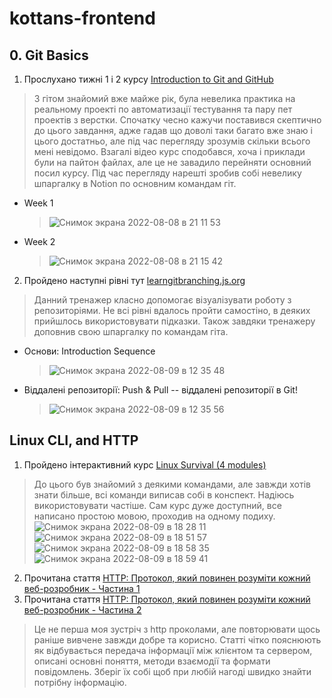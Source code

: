 # kottans-frontend
## 0. Git Basics
1. Прослухано тижні 1 і 2 курсу [Introduction to Git and GitHub](https://www.coursera.org/learn/introduction-git-github)
  > З гітом знайомий вже майже рік, була невелика практика на реальному проекті по автоматизації тестування та пару пет проектів з верстки. Спочатку чесно кажучи поставився скептично до цього завдання, адже гадав що доволі таки багато вже знаю і цього достатньо, але під час перегляду зрозумів скільки всього мені невідомо. Взагалі відео курс сподобався, хоча і приклади були на пайтон файлах, але це не завадило перейняти основний посил курсу. Під час перегляду нарешті зробив собі невелику шпаргалку в Notion по основним командам гіт.
  * Week 1
    >![Снимок экрана 2022-08-08 в 21 11 53](https://user-images.githubusercontent.com/70880562/183628006-8e264404-e681-475d-b426-648b9395e8e9.png)
  * Week 2
    >![Снимок экрана 2022-08-08 в 21 15 42](https://user-images.githubusercontent.com/70880562/183628379-425046ff-d3a7-4700-9545-dff57d08f784.png)
2. Пройдено наступні рівні тут [learngitbranching.js.org](https://learngitbranching.js.org/)
  > Данний тренажер класно допомогає візуалізувати роботу з репозиторіями. Не всі рівні вдалось пройти самостіно, в деяких прийшлось використовувати підказки. Також завдяки тренажеру доповнив свою шпаргалку по командам гіта.
  * Основи: Introduction Sequence
    >![Снимок экрана 2022-08-09 в 12 35 48](https://user-images.githubusercontent.com/70880562/183629077-361218ac-7675-4d8c-b778-cbf2d37edf03.png)
  * Віддалені репозиторії: Push & Pull -- віддалені репозиторії в Git!
    >![Снимок экрана 2022-08-09 в 12 35 56](https://user-images.githubusercontent.com/70880562/183629160-62ce70bd-457e-4a0c-b7dc-ee43e6ce0983.png)

## Linux CLI, and HTTP
1. Пройдено інтерактивний курс [Linux Survival (4 modules)](https://linuxsurvival.com/linux-tutorial-introduction/)
  >До цього був знайомий з деякими командами, але завжди хотів знати більше, всі команди виписав собі в конспект. Надіюсь використовувати частіше. Сам курс дуже доступний, все написано простою мовою, проходив на одному подиху.
  >![Снимок экрана 2022-08-09 в 18 28 11](https://user-images.githubusercontent.com/70880562/183732549-036cc67c-1d52-4228-a21e-47b055133887.png)
  >![Снимок экрана 2022-08-09 в 18 51 57](https://user-images.githubusercontent.com/70880562/183732672-9fe14336-bce3-4d3a-9bba-e6be199b6ddd.png)
  >![Снимок экрана 2022-08-09 в 18 58 35](https://user-images.githubusercontent.com/70880562/183732736-822cf44a-7ffa-4f4e-a185-0e4e3aa71146.png)
  >![Снимок экрана 2022-08-09 в 18 59 41](https://user-images.githubusercontent.com/70880562/183732788-9d9496ed-7b56-440c-a212-1aeff51227b8.png)
2. Прочитана стаття [HTTP: Протокол, який повинен розуміти кожний веб-розробник - Частина 1](https://code.tutsplus.com/uk/tutorials/http-the-protocol-every-web-developer-must-know-part-1--net-31177)
3. Прочитана стаття [HTTP: Протокол, який повинен розуміти кожний веб-розробник - Частина 2](https://code.tutsplus.com/uk/tutorials/http-the-protocol-every-web-developer-must-know-part-2--net-31155)
  >Це не перша моя зустріч з http проколами, але повторювати щось раніше вивчене завжди добре та корисно. Статті чітко пояснюють як відбувається передача інформації між клієнтом та сервером, описані основні поняття, методи взаємодії та формати повідомлень. Зберіг їх собі щоб при любій нагоді швидко знайти потрібну інформацію.


     
